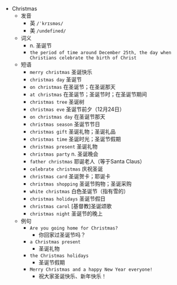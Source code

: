- Christmas
  - 发音
    - 英 `/ˈkrɪsməs/`
    - 美 `/undefined/`
  - 词义
    - n. 圣诞节
    - `the period of time around December 25th, the day when Christians celebrate the birth of Christ`
  - 短语
    - `merry christmas` 圣诞快乐 
    - `christmas day` 圣诞节 
    - `on christmas` 在圣诞节；在圣诞那天 
    - `at christmas` 在圣诞节；圣诞节时；在圣诞节期间 
    - `christmas tree` 圣诞树 
    - `christmas eve` 圣诞节前夕（12月24日） 
    - `on christmas day` 在圣诞节那天 
    - `christmas season` 圣诞节节日 
    - `christmas gift` 圣诞礼物；圣诞礼品 
    - `christmas time` 圣诞时光；圣诞节假期 
    - `christmas present` 圣诞礼物 
    - `christmas party` n. 圣诞晚会 
    - `father christmas` 耶诞老人（等于Santa Claus） 
    - `celebrate christmas` 庆祝圣诞 
    - `christmas card` 圣诞贺卡；耶诞卡 
    - `christmas shopping` 圣诞节购物；圣诞采购 
    - `white christmas` 白色圣诞节（指有雪的） 
    - `christmas holidays` 圣诞节假日 
    - `christmas carol` [基督教]圣诞颂歌 
    - `christmas night` 圣诞节的晚上 
  - 例句
    - `Are you going home for Christmas?`
      - 你回家过圣诞节吗？
    - `a Christmas present`
      - 圣诞礼物
    - `the Christmas holidays`
      - 圣诞节假期
    - `Merry Christmas and a happy New Year everyone!`
      - 祝大家圣诞快乐、新年快乐！

